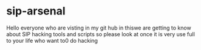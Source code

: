 # sip-arsenal 
Hello everyone who are visting in my git hub 
in thiswe are getting to know about 
SIP hacking tools and scripts
so please look at once it is very use full to your life who want to0 do hacking 
